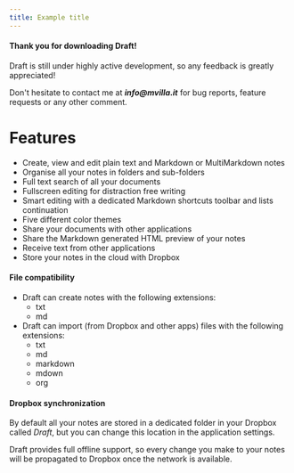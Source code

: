 ```yaml
---
title: Example title
---
```


#### Thank you for downloading Draft!

Draft is still under highly active development, so any feedback is greatly appreciated! 

Don't hesitate to contact me at ___info@mvilla.it___ for bug reports, feature requests or any other comment.


# Features

* Create, view and edit plain text and Markdown or MultiMarkdown notes
* Organise all your notes in folders and sub-folders
* Full text search of all your documents
* Fullscreen editing for distraction free writing
* Smart editing with a dedicated Markdown shortcuts toolbar and lists continuation
* Five different color themes
* Share your documents with other applications
* Share the Markdown generated HTML preview of your notes
* Receive text from other applications
* Store your notes in the cloud with Dropbox


#### File compatibility

* Draft can create notes with the following extensions:
    - txt
    - md
* Draft can import (from Dropbox and other apps) files with the following extensions:
    - txt
    - md
    - markdown
    - mdown
    - org

#### Dropbox synchronization

By default all your notes are stored in a dedicated folder in your Dropbox called _Draft_, but you can change this location in the application settings.

Draft provides full offline support, so every change you make to your notes will be propagated to Dropbox once the network is available.